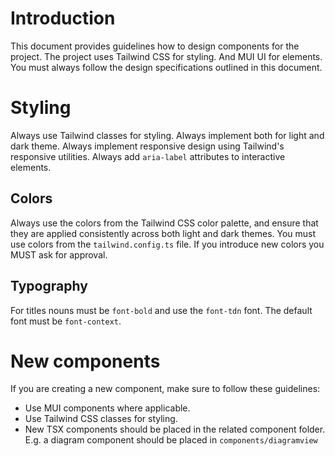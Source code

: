 # Introduction
This document provides guidelines how to design components for the project.
The project uses Tailwind CSS for styling. And MUI UI for elements.
You must always follow the design specifications outlined in this document.

# Styling
Always use Tailwind classes for styling. Always implement both for light and dark theme.
Always implement responsive design using Tailwind's responsive utilities.
Always add `aria-label` attributes to interactive elements.

## Colors
Always use the colors from the Tailwind CSS color palette, and ensure that they are applied consistently across both light and dark themes.
You must use colors from the `tailwind.config.ts` file. If you introduce new colors you MUST ask for approval.

## Typography
For titles nouns must be `font-bold` and use the `font-tdn` font.
The default font must be `font-context`.

# New components
If you are creating a new component, make sure to follow these guidelines:
- Use MUI components where applicable.
- Use Tailwind CSS classes for styling.
- New TSX components should be placed in the related component folder. E.g. a diagram component should be placed in `components/diagramview`

